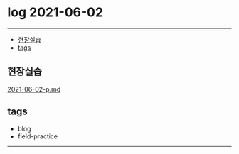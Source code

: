 # log 2021-06-02

--------------------------

- [현장실습](#현장실습)
- [tags](#tags)


## 현장실습

[2021-06-02-p.md](./2021-06-02-p.md)


## tags
- blog
- field-practice

--------------------------

